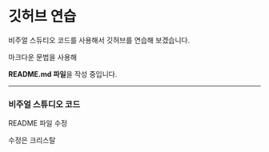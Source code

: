 # 깃허브 연습

비주얼 스듀티오 코드를 사용해서 깃허브를 연습해 보겠습니다.

마크다운 문법을 사용해

**README.md 파일**을 작성 중입니다.

-----------------------------------

### 비주얼 스튜디오 코드

README 파일 수정

수정은 크리스탈
